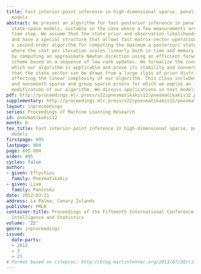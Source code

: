```yaml
---
title: Fast interior-point inference in high-dimensional sparse, penalized state-space
  models
abstract: We present an algorithm for fast posterior inference in penalized high-dimensional
  state-space models, suitable in the case where a few measurements are taken in each
  time step. We assume that the state prior and observation likelihoods are log-concave
  and have a special structure that allows fast matrix-vector operations. We derive
  a second-order algorithm for computing the maximum a posteriori state path estimate,
  where the cost per iteration scales linearly both in time and memory. This is done
  by computing an approximate Newton direction using an efficient forward-backward
  scheme based on a sequence of low rank updates. We formalize the conditions under
  which our algorithm is applicable and prove its stability and convergence. We show
  that the state vector can be drawn from a large class of prior distributions without
  affecting the linear complexity of our algorithm. This class includes both Gaussian
  and nonsmooth sparse and group sparse priors for which we employ an interior point
  modification of our algorithm. We discuss applications in text modeling and neuroscience.
pdf: http://proceedings.mlr.press/v22/pnevmatikakis12/pnevmatikakis12.pdf
supplementary: http://proceedings.mlr.press/v22/pnevmatikakis12/pnevmatikakis12Supple.pdf
layout: inproceedings
series: Proceedings of Machine Learning Research
id: pnevmatikakis12
month: 0
tex_title: Fast interior-point inference in high-dimensional sparse, penalized state-space
  models
firstpage: 895
lastpage: 904
page: 895-904
order: 895
cycles: false
author:
- given: Eftychios
  family: Pnevmatikakis
- given: Liam
  family: Paninski
date: 2012-03-21
address: La Palma, Canary Islands
publisher: PMLR
container-title: Proceedings of the Fifteenth International Conference on Artificial
  Intelligence and Statistics
volume: '22'
genre: inproceedings
issued:
  date-parts:
  - 2012
  - 3
  - 21
# Format based on citeproc: http://blog.martinfenner.org/2013/07/30/citeproc-yaml-for-bibliographies/
---
```

